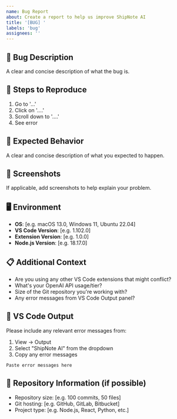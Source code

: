 ```yaml
---
name: Bug Report
about: Create a report to help us improve ShipNote AI
title: '[BUG] '
labels: 'bug'
assignees: ''
---
```


## 🐛 Bug Description
A clear and concise description of what the bug is.

## 🔄 Steps to Reproduce
1. Go to '...'
2. Click on '....'
3. Scroll down to '....'
4. See error

## 💭 Expected Behavior
A clear and concise description of what you expected to happen.

## 📸 Screenshots
If applicable, add screenshots to help explain your problem.

## 🖥️ Environment
- **OS**: [e.g. macOS 13.0, Windows 11, Ubuntu 22.04]
- **VS Code Version**: [e.g. 1.102.0]
- **Extension Version**: [e.g. 1.0.0]
- **Node.js Version**: [e.g. 18.17.0]

## 📋 Additional Context
- Are you using any other VS Code extensions that might conflict?
- What's your OpenAI API usage/tier?
- Size of the Git repository you're working with?
- Any error messages from VS Code Output panel?

## 🔧 VS Code Output
Please include any relevant error messages from:
1. View → Output
2. Select "ShipNote AI" from the dropdown
3. Copy any error messages

```
Paste error messages here
```

## 📝 Repository Information (if possible)
- Repository size: [e.g. 100 commits, 50 files]
- Git hosting: [e.g. GitHub, GitLab, Bitbucket]
- Project type: [e.g. Node.js, React, Python, etc.]
